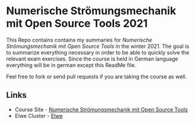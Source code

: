 # Numerische Strömungsmechanik mit Open Source Tools 2021
This Repo contains contains my summaries for *Numerische Strömungsmechanik mit
Open Source Tools* in the winter 2021. The goal is to summarize everything
necessary in order to be able to quickly solve the relevant exam exercises.
Since the course is held in German language everything will be in german except
this ReadMe file.

Feel free to fork or send pull requests if you are taking the course as well.

## Links

* Course Site - [Numerische Strömungsmechanik mit Open Source Tools](https://www.mv.uni-kl.de/sam/lehre/vorlesungen-wintersemester/numerische-stroemungsmechanik-mit-open-source-tools-i/)
* Elwe Cluster - [Elwe](https://elwe.rhrk.uni-kl.de/)
